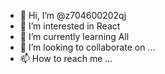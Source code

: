 - 👋 Hi, I’m @z704600202qj
- 👀 I’m interested in React
- 🌱 I’m currently learning All
- 💞️ I’m looking to collaborate on ...
- 📫 How to reach me ...

<!---
z704600202qj/z704600202qj is a ✨ special ✨ repository because its `README.md` (this file) appears on your GitHub profile.
You can click the Preview link to take a look at your changes.
--->
